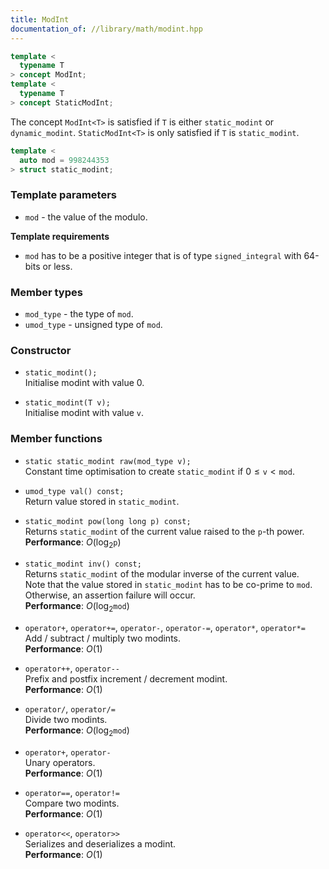 ```yaml
---
title: ModInt
documentation_of: //library/math/modint.hpp
---
```


```c++
template <
  typename T
> concept ModInt;
template <
  typename T
> concept StaticModInt;
```

The concept `ModInt<T>` is satisfied if `T` is either `static_modint` or `dynamic_modint`.
`StaticModInt<T>` is only satisfied if `T` is `static_modint`.

```c++
template <
  auto mod = 998244353
> struct static_modint;	
```

### Template parameters

- `mod` - the value of the modulo.

**Template requirements**

- `mod` has to be a positive integer that is of type `signed_integral` with 64-bits or less.

### Member types

- `mod_type` - the type of `mod`.
- `umod_type` - unsigned type of `mod`.

### Constructor

- `static_modint();`	 
  Initialise modint with value $0$.
  
- `static_modint(T v);`  
  Initialise modint with value `v`.

### Member functions

- `static static_modint raw(mod_type v);`  
  Constant time optimisation to create `static_modint` if $0\le \texttt{v} < \texttt{mod}$.

- `umod_type val() const;`  
  Return value stored in `static_modint`.

- `static_modint pow(long long p) const;`  
  Returns `static_modint` of the current value raised to the `p`-th power.  
	**Performance**: $O(\log_2 \texttt{p})$

- `static_modint inv() const;`  
  Returns `static_modint` of the modular inverse of the current value.  
  Note that the value stored in `static_modint` has to be co-prime to `mod`. Otherwise, an assertion failure will occur.  
	**Performance**: $O(\log_2 \texttt{mod})$

- `operator+`, `operator+=`, `operator-`, `operator-=`, `operator*`, `operator*=`  
	Add / subtract / multiply two modints.  
	**Performance**: $O(1)$

- `operator++`, `operator--`  
	Prefix and postfix increment / decrement modint.  
	**Performance**: $O(1)$

- `operator/`, `operator/=`  
	Divide two modints.  
	**Performance**: $O(\log_2 \texttt{mod})$

- `operator+`, `operator-`  
	Unary operators.  
	**Performance**: $O(1)$
	
- `operator==`, `operator!=`  
	Compare two modints.  
	**Performance**: $O(1)$
	
- `operator<<`, `operator>>`  
	Serializes and deserializes a modint.  
	**Performance**: $O(1)$
